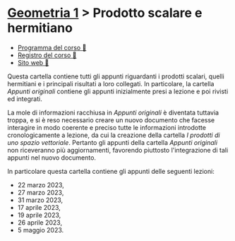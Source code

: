 # [Geometria 1](https://esami.unipi.it/programma.php?c=53668&aa=2022&cid=9&did=20) > Prodotto scalare e hermitiano

- [Programma del corso 📘](https://esami.unipi.it/programma.php?c=53668&aa=2022&cid=9&did=20)
- [Registro del corso 📑](https://unimap.unipi.it/registri/dettregistriNEW.php?re=7084691::::&ri=9631)
- [Sito web 🔗](http://people.dm.unipi.it/salvetti/GeometriaI_Matematica/indice1.html)

Questa cartella contiene tutti gli appunti riguardanti i prodotti scalari, quelli hermitiani e i principali risultati a loro collegati.
In particolare, la cartella *Appunti originali* contiene gli appunti inizialmente presi a lezione e poi rivisti ed integrati.

La mole di informazioni racchiusa in *Appunti originali* è diventata tuttavia troppa, e si è reso necessario creare un nuovo
documento che facesse interagire in modo coerente e preciso tutte le informazioni introdotte cronologicamente a lezione, da cui
la creazione della cartella *I prodotti di uno spazio vettoriale*. Pertanto gli appunti della cartella *Appunti originali* non
riceveranno più aggiornamenti, favorendo piuttosto l'integrazione di tali appunti nel nuovo documento.

In particolare questa cartella contiene gli appunti delle seguenti lezioni:

   - 22 marzo 2023,
   - 27 marzo 2023,
   - 31 marzo 2023,
   - 17 aprile 2023,
   - 19 aprile 2023,
   - 26 aprile 2023,
   - 5 maggio 2023.